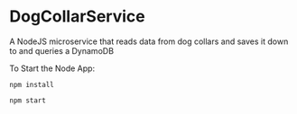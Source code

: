 # DogCollarService
A NodeJS microservice that reads data from dog collars and saves it down to and queries a DynamoDB

To Start the Node App:

    npm install

    npm start
